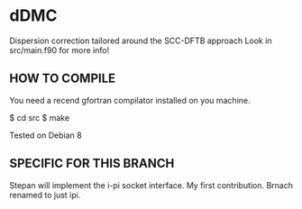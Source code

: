 dDMC
====
Dispersion correction tailored around the SCC-DFTB approach
Look in src/main.f90 for more info!


HOW TO COMPILE
--------------
You need a recend gfortran compilator installed on you machine.

$ cd src
$ make

Tested on Debian 8


SPECIFIC FOR THIS BRANCH
------------------------
Stepan will implement the i-pi socket interface.
My first contribution.
Brnach renamed to just ipi.